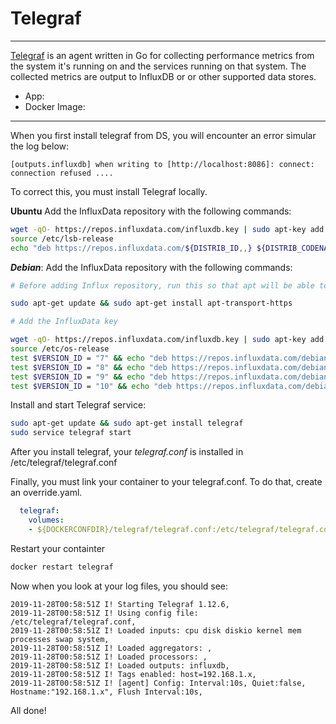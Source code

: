 # Telegraf

---

[Telegraf](https://www.influxdata.com/time-series-platform/telegraf/) is an agent written in Go for collecting performance metrics from the system it's running on and the services running on that system. The collected metrics are output to InfluxDB or or other supported data stores.

- App: 
- Docker Image: 

---

When you first install telegraf from DS, you will encounter an error simular the log below:

```.logs
[outputs.influxdb] when writing to [http://localhost:8086]: connect: connection refused ....
```

To correct this, you must install Telegraf locally. 

**Ubuntu** Add the InfluxData repository with the following commands:


```bash
wget -qO- https://repos.influxdata.com/influxdb.key | sudo apt-key add -
source /etc/lsb-release
echo "deb https://repos.influxdata.com/${DISTRIB_ID,,} ${DISTRIB_CODENAME} stable" | sudo tee /etc/apt/sources.list.d/influxdb.list

```

***Debian***: Add the InfluxData repository with the following commands:

```bash
# Before adding Influx repository, run this so that apt will be able to read the repository.

sudo apt-get update && sudo apt-get install apt-transport-https

# Add the InfluxData key

wget -qO- https://repos.influxdata.com/influxdb.key | sudo apt-key add -
source /etc/os-release
test $VERSION_ID = "7" && echo "deb https://repos.influxdata.com/debian wheezy stable" | sudo tee /etc/apt/sources.list.d/influxdb.list
test $VERSION_ID = "8" && echo "deb https://repos.influxdata.com/debian jessie stable" | sudo tee /etc/apt/sources.list.d/influxdb.list
test $VERSION_ID = "9" && echo "deb https://repos.influxdata.com/debian stretch stable" | sudo tee /etc/apt/sources.list.d/influxdb.list
test $VERSION_ID = "10" && echo "deb https://repos.influxdata.com/debian buster stable" | sudo tee /etc/apt/sources.list.d/influxdb.list

```

Install and start Telegraf service:

```bash
sudo apt-get update && sudo apt-get install telegraf
sudo service telegraf start
```

After you install telegraf, your *telegraf.conf* is installed in /etc/telegraf/telegraf.conf

Finally, you must link your container to your telegraf.conf. To do that, create an override.yaml. 

```yaml
  telegraf:
    volumes:
    - ${DOCKERCONFDIR}/telegraf/telegraf.conf:/etc/telegraf/telegraf.conf:ro 
```

Restart your containter 

```bash
docker restart telegraf
```

Now when you look at your log files, you should see:

```logs
2019-11-28T00:58:51Z I! Starting Telegraf 1.12.6,
2019-11-28T00:58:51Z I! Using config file: /etc/telegraf/telegraf.conf,
2019-11-28T00:58:51Z I! Loaded inputs: cpu disk diskio kernel mem processes swap system,
2019-11-28T00:58:51Z I! Loaded aggregators: ,
2019-11-28T00:58:51Z I! Loaded processors: ,
2019-11-28T00:58:51Z I! Loaded outputs: influxdb,
2019-11-28T00:58:51Z I! Tags enabled: host=192.168.1.x,
2019-11-28T00:58:51Z I! [agent] Config: Interval:10s, Quiet:false, Hostname:"192.168.1.x", Flush Interval:10s,
```

All done!